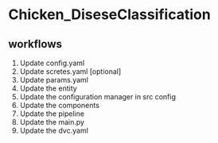 # Chicken_DiseseClassification


## workflows

1. Update config.yaml
2. Update scretes.yaml [optional]
3. Update params.yaml
4. Update the entity
5. Update the configuration manager in src config
6. Update the components
7. Update the pipeline
8. Update the main.py
9. Update the dvc.yaml